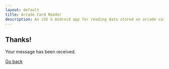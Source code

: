 ```yaml
---
layout: default
title: Arcade Card Reader
description: An iOS & Android app for reading data stored on arcade cards
---
```


## Thanks!

Your message has been received.

[Go back](/arcade-cards/)
